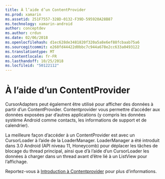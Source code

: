 ```yaml
---
title: À l’aide d’un ContentProvider
ms.prod: xamarin
ms.assetid: 251F7557-328D-0132-F39D-595920A28B87
ms.technology: xamarin-android
author: conceptdev
ms.author: crdun
ms.date: 02/06/2018
ms.openlocfilehash: d1ec628de3481820f320a5a8e6ef88fcbaab75a6
ms.sourcegitcommit: e268fd44422d0bbc7c944a678e2cc633a0493122
ms.translationtype: MT
ms.contentlocale: fr-FR
ms.lasthandoff: 10/25/2018
ms.locfileid: "50122112"
---
```

# <a name="using-a-contentprovider"></a>À l’aide d’un ContentProvider

CursorAdapters peut également être utilisé pour afficher des données à partir d’un ContentProvider.
Contentprovider vous permettre d’accéder aux données exposées par d’autres applications (y compris les données système Android comme contacts, les informations de support et de calendrier).

La meilleure façon d’accéder à un ContentProvider est avec un CursorLoader à l’aide de la LoaderManager. LoaderManager a été introduit dans 3.0 Android (API niveau 11, Honeycomb) pour déplacer les tâches de blocage du thread principal, ainsi que d’à l’aide d’un CursorLoader les données à charger dans un thread avant d’être lié à un ListView pour l’affichage.

Reportez-vous à [Introduction à Contentprovider](~/android/platform/content-providers/index.md) pour plus d’informations.

